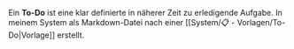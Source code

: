 Ein **To-Do** ist eine klar definierte in näherer Zeit zu erledigende Aufgabe. In meinem System als Markdown-Datei nach einer [[System/📋 - Vorlagen/To-Do|Vorlage]] erstellt.